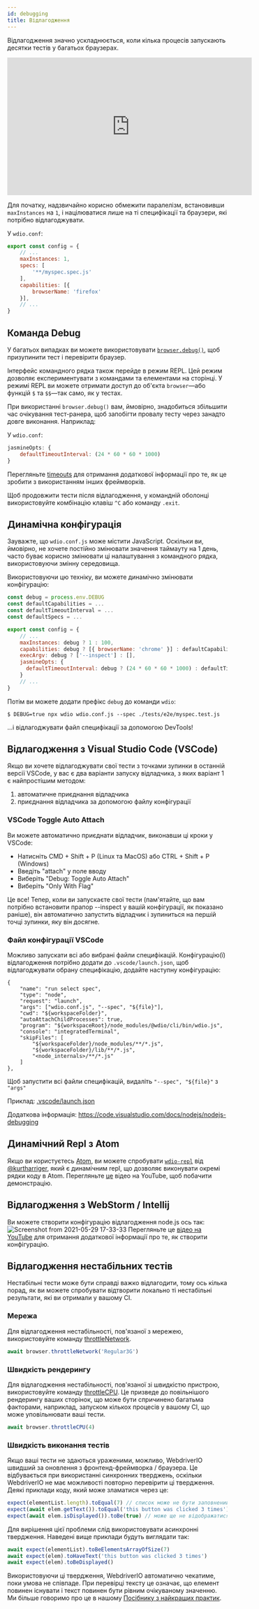 ```yaml
---
id: debugging
title: Відлагодження
---
```


Відлагодження значно ускладнюється, коли кілька процесів запускають десятки тестів у багатьох браузерах.

<iframe width="560" height="315" src="https://www.youtube.com/embed/_bw_VWn5IzU" frameborder="0" allowFullScreen></iframe>

Для початку, надзвичайно корисно обмежити паралелізм, встановивши `maxInstances` на `1`, і націлюватися лише на ті специфікації та браузери, які потрібно відлагоджувати.

У `wdio.conf`:

```js
export const config = {
    // ...
    maxInstances: 1,
    specs: [
        '**/myspec.spec.js'
    ],
    capabilities: [{
        browserName: 'firefox'
    }],
    // ...
}
```

## Команда Debug

У багатьох випадках ви можете використовувати [`browser.debug()`](/docs/api/browser/debug), щоб призупинити тест і перевірити браузер.

Інтерфейс командного рядка також перейде в режим REPL. Цей режим дозволяє експериментувати з командами та елементами на сторінці. У режимі REPL ви можете отримати доступ до об'єкта `browser`&mdash;або функцій `$` та `$$`&mdash;так само, як у тестах.

При використанні `browser.debug()` вам, ймовірно, знадобиться збільшити час очікування тест-ранера, щоб запобігти провалу тесту через занадто довге виконання. Наприклад:

У `wdio.conf`:

```js
jasmineOpts: {
    defaultTimeoutInterval: (24 * 60 * 60 * 1000)
}
```

Перегляньте [timeouts](timeouts) для отримання додаткової інформації про те, як це зробити з використанням інших фреймворків.

Щоб продовжити тести після відлагодження, у командній оболонці використовуйте комбінацію клавіш `^C` або команду `.exit`.
## Динамічна конфігурація

Зауважте, що `wdio.conf.js` може містити JavaScript. Оскільки ви, ймовірно, не хочете постійно змінювати значення таймауту на 1 день, часто буває корисно змінювати ці налаштування з командного рядка, використовуючи змінну середовища.

Використовуючи цю техніку, ви можете динамічно змінювати конфігурацію:

```js
const debug = process.env.DEBUG
const defaultCapabilities = ...
const defaultTimeoutInterval = ...
const defaultSpecs = ...

export const config = {
    // ...
    maxInstances: debug ? 1 : 100,
    capabilities: debug ? [{ browserName: 'chrome' }] : defaultCapabilities,
    execArgv: debug ? ['--inspect'] : [],
    jasmineOpts: {
      defaultTimeoutInterval: debug ? (24 * 60 * 60 * 1000) : defaultTimeoutInterval
    }
    // ...
}
```

Потім ви можете додати префікс `debug` до команди `wdio`:

```
$ DEBUG=true npx wdio wdio.conf.js --spec ./tests/e2e/myspec.test.js
```

...і відлагоджувати файл специфікації за допомогою DevTools!

## Відлагодження з Visual Studio Code (VSCode)

Якщо ви хочете відлагоджувати свої тести з точками зупинки в останній версії VSCode, у вас є два варіанти запуску відладчика, з яких варіант 1 є найпростішим методом:
 1. автоматичне приєднання відладчика
 2. приєднання відладчика за допомогою файлу конфігурації

### VSCode Toggle Auto Attach

Ви можете автоматично приєднати відладчик, виконавши ці кроки у VSCode:
 - Натисніть CMD + Shift + P (Linux та MacOS) або CTRL + Shift + P (Windows)
 - Введіть "attach" у поле вводу
 - Виберіть "Debug: Toggle Auto Attach"
 - Виберіть "Only With Flag"

 Це все! Тепер, коли ви запускаєте свої тести (пам'ятайте, що вам потрібно встановити прапор --inspect у вашій конфігурації, як показано раніше), він автоматично запустить відладчик і зупиниться на першій точці зупинки, яку він досягне.

### Файл конфігурації VSCode

Можливо запускати всі або вибрані файли специфікацій. Конфігурацію(ї) відлагодження потрібно додати до `.vscode/launch.json`, щоб відлагоджувати обрану специфікацію, додайте наступну конфігурацію:
```
{
    "name": "run select spec",
    "type": "node",
    "request": "launch",
    "args": ["wdio.conf.js", "--spec", "${file}"],
    "cwd": "${workspaceFolder}",
    "autoAttachChildProcesses": true,
    "program": "${workspaceRoot}/node_modules/@wdio/cli/bin/wdio.js",
    "console": "integratedTerminal",
    "skipFiles": [
        "${workspaceFolder}/node_modules/**/*.js",
        "${workspaceFolder}/lib/**/*.js",
        "<node_internals>/**/*.js"
    ]
},
```

Щоб запустити всі файли специфікацій, видаліть `"--spec", "${file}"` з `"args"`

Приклад: [.vscode/launch.json](https://github.com/mgrybyk/webdriverio-devtools/blob/master/.vscode/launch.json)

Додаткова інформація: https://code.visualstudio.com/docs/nodejs/nodejs-debugging

## Динамічний Repl з Atom

Якщо ви користуєтесь [Atom](https://atom.io/), ви можете спробувати [`wdio-repl`](https://github.com/kurtharriger/wdio-repl) від [@kurtharriger](https://github.com/kurtharriger), який є динамічним repl, що дозволяє виконувати окремі рядки коду в Atom. Перегляньте [це](https://www.youtube.com/watch?v=kdM05ChhLQE) відео на YouTube, щоб побачити демонстрацію.

## Відлагодження з WebStorm / Intellij
Ви можете створити конфігурацію відлагодження node.js ось так:
![Screenshot from 2021-05-29 17-33-33](https://user-images.githubusercontent.com/18728354/120088460-81844c00-c0a5-11eb-916b-50f21c8472a8.png)
Перегляньте це [відео на YouTube](https://www.youtube.com/watch?v=Qcqnmle6Wu8) для отримання додаткової інформації про те, як створити конфігурацію.

## Відлагодження нестабільних тестів

Нестабільні тести може бути справді важко відлагодити, тому ось кілька порад, як ви можете спробувати відтворити локально ті нестабільні результати, які ви отримали у вашому CI.

### Мережа
Для відлагодження нестабільності, пов'язаної з мережею, використовуйте команду [throttleNetwork](https://webdriver.io/docs/api/browser/throttleNetwork).
```js
await browser.throttleNetwork('Regular3G')
```

### Швидкість рендерингу
Для відлагодження нестабільності, пов'язаної зі швидкістю пристрою, використовуйте команду [throttleCPU](https://webdriver.io/docs/api/browser/throttleCPU).
Це призведе до повільнішого рендерингу ваших сторінок, що може бути спричинено багатьма факторами, наприклад, запуском кількох процесів у вашому CI, що може уповільнювати ваші тести.
```js
await browser.throttleCPU(4)
```

### Швидкість виконання тестів

Якщо ваші тести не здаються ураженими, можливо, WebdriverIO швидший за оновлення з фронтенд-фреймворка / браузера. Це відбувається при використанні синхронних тверджень, оскільки WebdriverIO не має можливості повторно перевірити ці твердження. Деякі приклади коду, який може зламатися через це:
```js
expect(elementList.length).toEqual(7) // список може не бути заповнений на момент твердження
expect(await elem.getText()).toEqual('this button was clicked 3 times') // текст може ще не оновитися на момент твердження, що призведе до помилки ("this button was clicked 2 times" не відповідає очікуваному "this button was clicked 3 times")
expect(await elem.isDisplayed()).toBe(true) // може ще не відображатися
```
Для вирішення цієї проблеми слід використовувати асинхронні твердження. Наведені вище приклади будуть виглядати так:
```js
await expect(elementList).toBeElementsArrayOfSize(7)
await expect(elem).toHaveText('this button was clicked 3 times')
await expect(elem).toBeDisplayed()
```
Використовуючи ці твердження, WebdriverIO автоматично чекатиме, поки умова не співпаде. При перевірці тексту це означає, що елемент повинен існувати і текст повинен бути рівним очікуваному значенню.
Ми більше говоримо про це в нашому [Посібнику з найкращих практик](https://webdriver.io/docs/bestpractices#use-the-built-in-assertions).